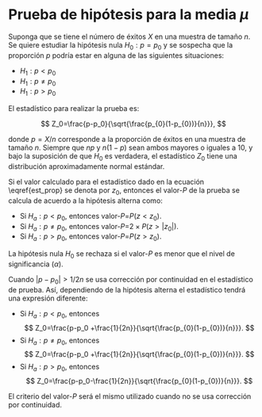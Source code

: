 # Prueba de hipótesis para la media $\mu$

Suponga que se tiene el número de éxitos $X$ en una muestra de tamaño $n$. Se quiere estudiar la hipótesis nula  $H_0: p = p_0$ y se sospecha que la proporción $p$ podría estar en alguna de las siguientes situaciones:

- $H_1: p < p_0$
- $H_1: p \neq p_0$
- $H_1: p > p_0$

El estadístico para realizar la prueba es:

$$
Z_0=\frac{p-p_0}{\sqrt{\frac{p_{0}(1-p_{0})}{n}}},
$$

donde $p=X/n$ corresponde a la proporción de éxitos en una muestra de tamaño $n$. Siempre que $np$ y $n(1-p)$ sean ambos mayores o iguales a 10, y bajo la suposición de que $H_0$ es verdadera, el estadístico $Z_0$ tiene una distribución aproximadamente normal estándar.

Si el valor calculado para el estadístico dado en la ecuación \eqref{est_prop} se denota por $z_0$, entonces el valor-$P$ de la prueba se calcula de acuerdo a la hipótesis alterna como:

- Si $H_a: p < p_0$, entonces valor-$P$=$P(z < z_0)$. 
- Si $H_a: p \neq p_0$, entonces valor-$P$=$2 \times P(z > \lvert z_0 \rvert)$.
- Si $H_a: p > p_0$, entonces valor-$P$=$P(z > z_0)$.

La hipótesis nula $H_0$ se rechaza si el valor-$P$ es menor que el nivel de significancia ($\alpha$).

Cuando $\left|p-p_{0}\right|>1/2n$ se usa corrección por continuidad en el estadístico de prueba. Así, dependiendo de la hipótesis alterna el estadístico tendrá una expresión diferente: 

- Si $H_a: p < p_0$, entonces
	$$
	Z_0=\frac{p-p_0 +\frac{1}{2n}}{\sqrt{\frac{p_{0}(1-p_{0})}{n}}}. 
	$$
- Si $H_a: p \neq p_0$, entonces
	$$
	Z_0=\frac{p-p_0 +\frac{1}{2n}}{\sqrt{\frac{p_{0}(1-p_{0})}{n}}}.
	$$
- Si $H_a: p > p_0$, entonces
	$$ Z_0=\frac{p-p_0-\frac{1}{2n}}{\sqrt{\frac{p_{0}(1-p_{0})}{n}}}. 
	$$

El criterio del valor-$P$ será el mismo utilizado cuando no se usa corrección por continuidad.
